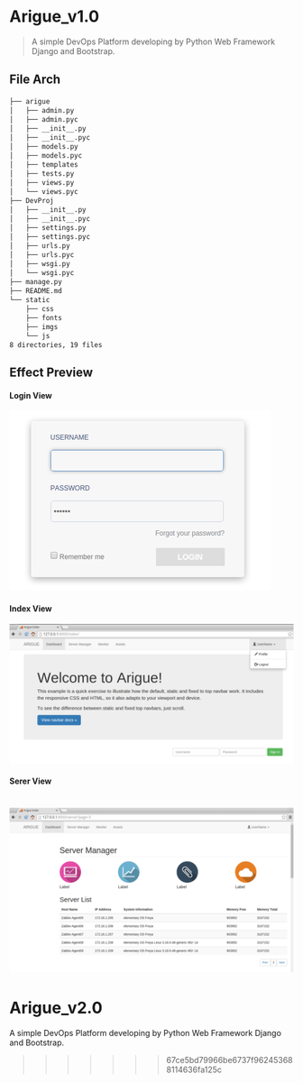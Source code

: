 
# Arigue_v1.0
> A simple DevOps Platform developing by Python Web Framework Django and Bootstrap.

## File Arch
```
├── arigue
│   ├── admin.py
│   ├── admin.pyc
│   ├── __init__.py
│   ├── __init__.pyc
│   ├── models.py
│   ├── models.pyc
│   ├── templates
│   ├── tests.py
│   ├── views.py
│   └── views.pyc
├── DevProj
│   ├── __init__.py
│   ├── __init__.pyc
│   ├── settings.py
│   ├── settings.pyc
│   ├── urls.py
│   ├── urls.pyc
│   ├── wsgi.py
│   └── wsgi.pyc
├── manage.py
├── README.md
└── static
    ├── css
    ├── fonts
    ├── imgs
    └── js
8 directories, 19 files
```
## Effect Preview
#### Login View
![image](https://raw.githubusercontent.com/Keleir/IMGDB/master/Arigue/Login.png "Login View")
#### Index View
![image](https://raw.githubusercontent.com/Keleir/IMGDB/master/Arigue/Index.png "Index View")
#### Serer View
![image](https://raw.githubusercontent.com/Keleir/IMGDB/master/Arigue/Server.png "Server View")
=======
# Arigue_v2.0
A simple DevOps Platform developing by Python Web Framework Django and Bootstrap.
>>>>>>> 67ce5bd79966be6737f962453688114636fa125c
